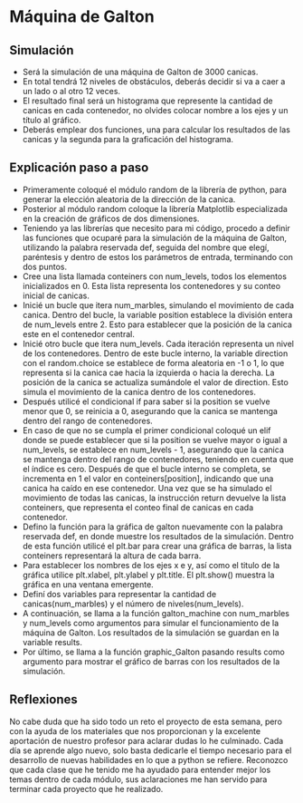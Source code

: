 # Máquina de Galton

## Simulación

* Será la simulación de una máquina de Galton de 3000 canicas. 
* En total tendrá 12 niveles de obstáculos, deberás decidir si va a caer a un lado o al otro 12 veces.
* El resultado final será un histograma que represente la cantidad de canicas en cada contenedor, no olvides colocar nombre a los ejes y un título al gráfico. 
* Deberás emplear dos funciones, una para calcular los resultados de las canicas y la segunda para la graficación del histograma. 

## Explicación paso a paso

* Primeramente coloqué el módulo random de la librería de python, para generar la elección aleatoria de la dirección de la canica.
* Posterior al módulo random coloque la librería Matplotlib especializada en la creación de gráficos de dos dimensiones.
* Teniendo ya las librerías que necesito para mi código, procedo a definir las funciones que ocuparé para la simulación de la máquina de Galton, utilizando la palabra reservada def, seguida del nombre que elegí, paréntesis y dentro de estos los parámetros de entrada, terminando con dos puntos. 
* Cree una lista llamada conteiners con num_levels, todos los elementos inicializados en 0. Esta lista representa los contenedores y su conteo inicial de canicas.
* Inicié un bucle que itera num_marbles, simulando el movimiento de cada canica. Dentro del bucle, la variable position establece la división entera de num_levels entre 2. Esto para establecer que la posición de la canica este en el contenedor central.
* Inicié otro bucle que itera num_levels. Cada iteración representa un nivel de los contenedores. Dentro de este bucle interno, la variable direction con el random.choice se establece de forma aleatoria en -1 o 1, lo que representa si la canica cae hacia la izquierda o hacia la derecha. La posición de la canica se actualiza sumándole el valor de direction. Esto simula el movimiento de la canica dentro de los contenedores.
* Después utilicé el condicional if para saber si la position se vuelve menor que 0, se reinicia a 0, asegurando que la canica se mantenga dentro del rango de contenedores.
* En caso de que no se cumpla el primer condicional coloqué un elif donde se puede establecer que si la position se vuelve mayor o igual a num_levels, se establece en num_levels - 1, asegurando que la canica se mantenga dentro del rango de contenedores, teniendo en cuenta que el índice es cero. Después de que el bucle interno se completa, se incrementa en 1 el valor en conteiners[position], indicando que una canica ha caído en ese contenedor. Una vez que se ha simulado el movimiento de todas las canicas, la instrucción return devuelve la lista conteiners, que representa el conteo final de canicas en cada contenedor.
* Defino la función para la gráfica de galton nuevamente con la palabra reservada def, en donde muestre los resultados de la simulación. Dentro de esta función utilicé el plt.bar para crear una gráfica de barras, la lista conteiners representará la altura de cada barra.
* Para establecer los nombres de los ejes x e y, así como el titulo de la gráfica utilice plt.xlabel, plt.ylabel y plt.title. El plt.show() muestra la gráfica en una ventana emergente.
* Definí dos variables para representar la cantidad de canicas(num_marbles) y el número de niveles(num_levels).
* A continuación, se llama a la función galton_machine con num_marbles y num_levels como argumentos para simular el funcionamiento de la máquina de Galton. Los resultados de la simulación se guardan en la variable results.
* Por último, se llama a la función graphic_Galton pasando results como argumento para mostrar el gráfico de barras con los resultados de la simulación.

## Reflexiones

No cabe duda que ha sido todo un reto el proyecto de esta semana, pero con la ayuda de los materiales que nos proporcionan y la excelente aportación de nuestro profesor para aclarar dudas lo he culminado. Cada día se aprende algo nuevo, solo basta dedicarle el tiempo necesario para el desarrollo de nuevas habilidades en lo que a python se refiere. Reconozco que cada clase que he tenido me ha ayudado para entender mejor los temas dentro de cada módulo, sus aclaraciones me han servido para terminar cada proyecto que he realizado. 